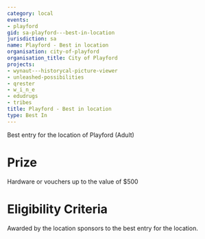 ```yaml
---
category: local
events:
- playford
gid: sa-playford---best-in-location
jurisdiction: sa
name: Playford - Best in location
organisation: city-of-playford
organisation_title: City of Playford
projects:
- wynaut---historycal-picture-viewer
- unleashed-possibilities
- qrester
- w_i_n_e
- edudrugs
- tribes
title: Playford - Best in location
type: Best In
---
```


Best entry for the location of Playford (Adult)

# Prize
Hardware or vouchers up to the value of $500

# Eligibility Criteria
Awarded by the location sponsors to the best entry for the location.